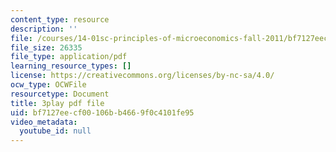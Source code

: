 ```yaml
---
content_type: resource
description: ''
file: /courses/14-01sc-principles-of-microeconomics-fall-2011/bf7127eecf00106bb4669f0c4101fe95_FWkzErtrlIw.pdf
file_size: 26335
file_type: application/pdf
learning_resource_types: []
license: https://creativecommons.org/licenses/by-nc-sa/4.0/
ocw_type: OCWFile
resourcetype: Document
title: 3play pdf file
uid: bf7127ee-cf00-106b-b466-9f0c4101fe95
video_metadata:
  youtube_id: null
---
```


